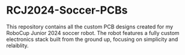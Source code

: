 # RCJ2024-Soccer-PCBs
This repository contains all the custom PCB designs created for my RoboCup Junior 2024 soccer robot. The robot features a fully custom electronics stack built from the ground up, focusing on simplicity and relaiblity.
